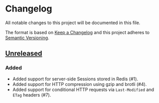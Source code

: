 # Changelog

All notable changes to this project will be documented in this file.

The format is based on [Keep a Changelog](http://keepachangelog.com/en/1.0.0/)
and this project adheres to [Semantic Versioning](http://semver.org/spec/v2.0.0.html).

## [Unreleased]

### Added

- Added support for server-side Sessions stored in Redis (#1).
- Added support for HTTP compression using gzip and brotli (#4).
- Added support for conditional HTTP requests via `Last-Modified`
  and `ETag` headers (#7).

[Unreleased]: https://github.com/Armonaut/Armonaut/compare/5bb4827c30a3859c17f9200a454abab10cfff616...HEAD
